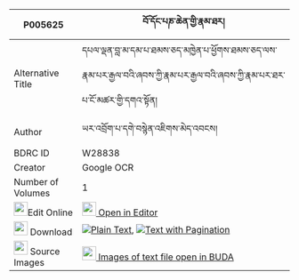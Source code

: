 |P005625|བོ་དོང་པཎ་ཆེན་གྱི་རྣམ་ཐར། 
| --- | --- 
|Alternative Title |དཔལ་ལྡན་བླ་མ་དམ་པ་ཐམས་ཅད་མཁྱེན་པ་ཕྱོགས་ཐམས་ཅད་ལས་རྣམ་པར་རྒྱལ་བའི་ཞབས་ཀྱི་རྣམ་པར་རྒྱལ་བའི་ཞབས་ཀྱི་རྣམ་པར་ཐར་པ་ངོ་མཚར་གྱི་དགའ་སྟོན།
|Author| ཡར་འབྲོག་པ་དགེ་བསྙེན་འཇིགས་མེད་འབངས།
|BDRC ID | W28838
|Creator | Google OCR
|Number of Volumes| 1
|<img width="25" src="https://img.icons8.com/color/25/000000/edit-property.png">Edit Online| [<img width="25" src="https://avatars.githubusercontent.com/u/45091458?s=200&v=4"> Open in Editor](http://editor.openpecha.org/P005625)
|<img width="25" src="https://img.icons8.com/fluent/48/000000/download-2.png"/>  Download | [![](https://img.icons8.com/color/20/000000/txt.png)Plain Text](https://github.com/Openpecha/P005625/releases/download/v1/bo_dong_penchen_gyi_namtar_plain_P005625.zip), [![](https://img.icons8.com/color/20/000000/txt.png)Text with Pagination](https://github.com/Openpecha/P005625/releases/download/v1/bo_dong_penchen_gyi_namtar_pages_P005625.zip)
|<img width="25" src="https://img.icons8.com/plasticine/100/000000/pictures-folder.png"/>  Source Images | [<img width="25" src="https://library.bdrc.io/icons/BUDA-small.svg"> Images of text file open in BUDA](https://library.bdrc.io/show/bdr:W28838)